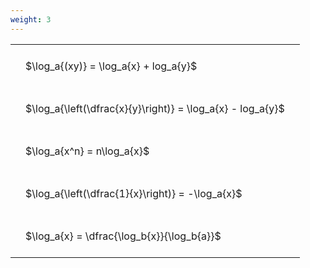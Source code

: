 ```yaml
---
weight: 3
---
```


<style type="text/css">
#T_4d2e0 th.col_heading {
  text-align: left;
  font-size: 1em;
}
#T_4d2e0 td {
  text-align: left;
  font-size: 1em;
  padding: 1.5em;
}
</style>
<table id="T_4d2e0">
  <thead>
  </thead>
  <tbody>
    <tr>
      <td id="T_4d2e0_row0_col0" class="data row0 col0" >$\log_a{(xy)} = \log_a{x} + log_a{y}$</td>
    </tr>
    <tr>
      <td id="T_4d2e0_row1_col0" class="data row1 col0" >$\log_a{\left(\dfrac{x}{y}\right)} = \log_a{x} - log_a{y}$</td>
    </tr>
    <tr>
      <td id="T_4d2e0_row2_col0" class="data row2 col0" >$\log_a{x^n} = n\log_a{x}$</td>
    </tr>
    <tr>
      <td id="T_4d2e0_row3_col0" class="data row3 col0" >$\log_a{\left(\dfrac{1}{x}\right)} = -\log_a{x}$</td>
    </tr>
    <tr>
      <td id="T_4d2e0_row4_col0" class="data row4 col0" >$\log_a{x} = \dfrac{\log_b{x}}{\log_b{a}}$</td>
    </tr>
  </tbody>
</table>
